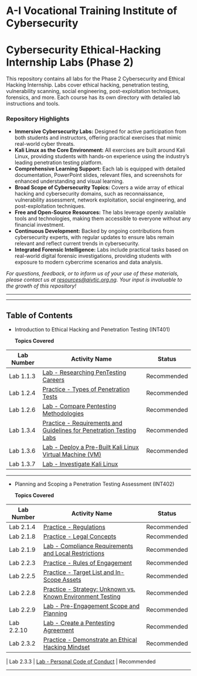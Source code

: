 # A-I Vocational Training Institute of Cybersecurity 
# Cybersecurity Ethical-Hacking Internship Labs (Phase 2)

This repository contains all labs for the Phase 2 Cybersecurity and Ethical Hacking Internship. Labs cover ethical hacking, penetration testing, vulnerability scanning, social engineering, post-exploitation techniques, forensics, and more. Each course has its own directory with detailed lab instructions and tools.



### Repository Highlights

- **Immersive Cybersecurity Labs:** Designed for active participation from both students and instructors, offering practical exercises that mimic real-world cyber threats.
- **Kali Linux as the Core Environment:** All exercises are built around Kali Linux, providing students with hands-on experience using the industry’s leading penetration testing platform.
- **Comprehensive Learning Support:** Each lab is equipped with detailed documentation, PowerPoint slides, relevant files, and screenshots for enhanced understanding and visual learning.
- **Broad Scope of Cybersecurity Topics:** Covers a wide array of ethical hacking and cybersecurity domains, such as reconnaissance, vulnerability assessment, network exploitation, social engineering, and post-exploitation techniques.
- **Free and Open-Source Resources:** The labs leverage openly available tools and technologies, making them accessible to everyone without any financial investment.
- **Continuous Development:** Backed by ongoing contributions from cybersecurity experts, with regular updates to ensure labs remain relevant and reflect current trends in cybersecurity.
- **Integrated Forensic Intelligence:** Labs include practical tasks based on real-world digital forensic investigations, providing students with exposure to modern cybercrime scenarios and data analysis.

_For questions, feedback, or to inform us of your use of these materials, please contact us at resources@aivtic.org.ng. Your input is invaluable to the growth of this repository!_

---
---

## Table of Contents 

- Introduction to Ethical Hacking and Penetration Testing (INT401)


  **Topics Covered**

| Lab Number   | Activity Name                                                                                                | Status                                                                           |
| ------ | ---------------------------------------------------------------------------------------------------------------------------- | ---------------------------------------------------------------------------------------- |
| Lab 1.1.3  | [Lab - Researching PenTesting Careers](INT401_Ethical_Hacking_Penetration_Testing/lab1.md)                                       |Recommended                                                                                         |
| Lab 1.2.4  | [Practice - Types of Penetration Tests](INT401_Ethical_Hacking_Penetration_Testing/lab2.md)                                                | Recommended                                                                                           |
| Lab 1.2.6  | [Lab - Compare Pentesting Methodologies](INT401_Ethical_Hacking_Penetration_Testing/lab3.md)                                        | Recommended    |
| Lab 1.3.4 | [Practice - Requirements and Guidelines for Penetration Testing Labs](INT401_Ethical_Hacking_Penetration_Testing/lab4.md)                                       | Recommended  |
| Lab 1.3.6  | [Lab - Deploy a Pre-Built Kali Linux Virtual Machine (VM)](INT401_Ethical_Hacking_Penetration_Testing/lab5.md)                                            | Recommended       |
| Lab 1.3.7  | [Lab - Investigate Kali Linux](INT401_Ethical_Hacking_Penetration_Testing/lab6.md)                        |                                                                                                           

---

- Planning and Scoping a Penetration Testing Assessment (INT402)


  **Topics Covered**

| Lab Number   | Activity Name                                                                                                | Status                                                                           |
| ------ | ---------------------------------------------------------------------------------------------------------------------------- | ---------------------------------------------------------------------------------------- |
| Lab 2.1.4  | [Practice - Regulations](INT401_Ethical_Hacking_Penetration_Testing/lab1.md)                                       |Recommended                                                                                         |
| Lab 2.1.8  | [Practice - Legal Concepts](INT401_Ethical_Hacking_Penetration_Testing/lab2.md)                                                | Recommended                                                                                           |
| Lab 2.1.9  | [Lab - Compliance Requirements and Local Restrictions](INT401_Ethical_Hacking_Penetration_Testing/lab3.md)                                        | Recommended    |
| Lab 2.2.3 | [Practice - Rules of Engagement](INT401_Ethical_Hacking_Penetration_Testing/lab4.md)                                       | Recommended  |
| Lab 2.2.5  | [Practice - Target List and In-Scope Assets](INT401_Ethical_Hacking_Penetration_Testing/lab5.md)                                            | Recommended       |
| Lab 2.2.8  | [Practice - Strategy: Unknown vs. Known Environment Testing](INT401_Ethical_Hacking_Penetration_Testing/lab6.md)                        | Recommended   |
| Lab 2.2.9  | [Lab - Pre-Engagement Scope and Planning](INT401_Ethical_Hacking_Penetration_Testing/lab6.md)                        | Recommended   |
| Lab 2.2.10  | [Lab - Create a Pentesting Agreement](INT401_Ethical_Hacking_Penetration_Testing/lab6.md)                        | Recommended   |
| Lab 2.3.2  | [Practice - Demonstrate an Ethical Hacking Mindset](INT401_Ethical_Hacking_Penetration_Testing/lab6.md)                        | Recommended   |


| Lab 2.3.3  | [Lab - Personal Code of Conduct](INT401_Ethical_Hacking_Penetration_Testing/lab6.md)                        | Recommended                                                                                                                                                

---




